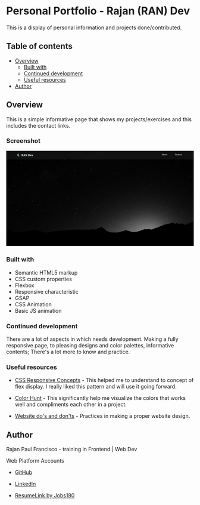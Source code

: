 # Personal Portfolio - Rajan (RAN) Dev

This is a display of personal information and projects done/contributed. 

## Table of contents

- [Overview](#overview)
  - [Built with](#built-with)
  - [Continued development](#continued-development)
  - [Useful resources](#useful-resources)
- [Author](#author)

## Overview

This is a simple informative page that shows my projects/exercises and this includes the contact links.

### Screenshot

![](images/Screenshot-desktop.png)

### Built with

- Semantic HTML5 markup
- CSS custom properties
- Flexbox
- Responsive characteristic
- GSAP
- CSS Animation
- Basic JS animation

### Continued development

There are a lot of aspects in which needs development. Making a fully responsive page, to pleasing designs and color palettes, informative contents; There's a lot more to know and practice.

### Useful resources

- [CSS Responsive Concepts](https://www.youtube.com/watch?v=TUD1AWZVgQ8) - This helped me to understand to concept of flex display. I really liked this pattern and will use it going forward.

- [Color Hunt](https://colorhunt.co/palette) - This significantly help me visualize the colors that works well and compliments each other in a project.

- [Website do's and don'ts](https://www.youtube.com/watch?v=czA0x2kjpKQ) - Practices in making a proper website design.


## Author
Rajan Paul Francisco - training in Frontend | Web Dev

Web Platform Accounts

- [GitHub](https://github.com/rajan-paul)

- [LinkedIn](https://www.linkedin.com/in/rajan-paul-francisco-5241ba278/)

- [ResumeLink by Jobs180](https://franciscorajan.jobs180.com/)